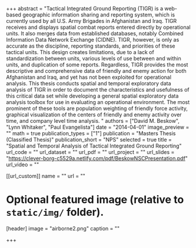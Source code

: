+++
abstract = "Tactical Integrated Ground Reporting (TIGR) is a web-based geographic information sharing and reporting system, which is currently used by all U.S. Army Brigades in Afghanistan and Iraq.  TIGR receives and displays spatial combat reports entered directly by operational units. It also merges data from established databases, notably Combined Information Data Network Exchange (CIDNE). TIGR, however, is only as accurate as the discipline, reporting standards, and priorities of these tactical units.  This design creates limitations, due to a lack of standardization between units, various levels of use between and within units, and duplication of some reports.  Regardless, TIGR provides the most descriptive and comprehensive data of friendly and enemy action for both Afghanistan and Iraq, and yet has not been exploited for operational analysis. This thesis conducts spatial and temporal exploratory data analysis of TIGR in order to document the characteristics and usefulness of this critical data set while developing a general spatial exploratory data analysis toolbox for use in evaluating an operational environment.  The most prominent of these tools are population weighting of friendly force activity, graphical visualization of the centers of friendly and enemy activity over time, and company level time analysis.  "
authors = ["David M. Beskow", "Lynn Whitaker", "Paul Evangelista"]
date = "2014-04-01"
image_preview = ""
math = true
publication_types = ["1"]
publication = "Masters Thesis (Classified Thesis)"
publication_short = "NPS"
selected = true
title = "Spatial and Temporal Analysis of Tactical Integrated Ground Reporting"
url_code = ""
url_dataset = ""
url_pdf = ""
url_project = ""
url_slides = "https://clever-borg-c5529a.netlify.com/pdf/BeskowNSCPresentation.pdf"
url_video = ""

[[url_custom]]
name = ""
url = ""

# Optional featured image (relative to `static/img/` folder).
[header]
image = "airborne2.png"
caption = ""

+++


